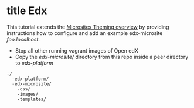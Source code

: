 # title Edx
This tutorial extends the [Microsites Theming overview](https://github.com/edx/edx-platform/wiki/Microsites-Theming) by providing instructions how to configure and add an example edx-microsite *foo.localhost*.

+ Stop all other running vagrant images of Open edX
+ Copy the *edx-microsite/* directory from this repo inside a  peer directory to *edx-platform*
```
-/
  -edx-platform/
  -edx-microsite/
    -css/
    -images/
    -templates/
```
